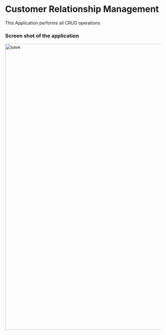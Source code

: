 # Customer Relationship Management

This Application performs all CRUD operations 

### Screen shot of the application 
<img width="922" alt="save" src="https://user-images.githubusercontent.com/14169071/34057514-40fb2a74-e1a5-11e7-8d01-4c637905eb65.png">
